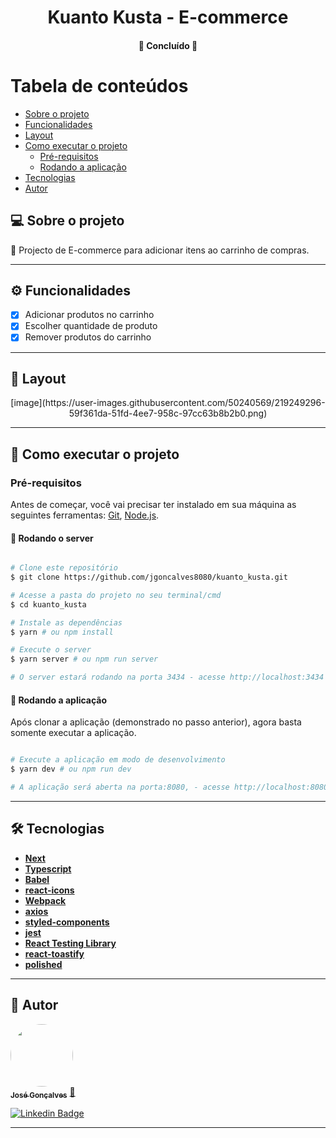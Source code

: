<h1 align="center">
			Kuanto Kusta - E-commerce
</h1>

<h4 align="center">
	🚀 Concluído 🚀
</h4>

# Tabela de conteúdos

<!--ts-->

- [Sobre o projeto](#-sobre-o-projeto)
- [Funcionalidades](#%EF%B8%8F-funcionalidades)
- [Layout](#-layout)
- [Como executar o projeto](#-como-executar-o-projeto)
  - [Pré-requisitos](#pré-requisitos)
  - [Rodando a aplicação](#-rodando-a-aplicação)
- [Tecnologias](#-tecnologias)
- [Autor](#-autor)
<!--te-->

## 💻 Sobre o projeto

💪 Projecto de E-commerce para adicionar itens ao carrinho de compras.

---

## ⚙️ Funcionalidades

- [x] Adicionar produtos no carrinho
- [x] Escolher quantidade de produto
- [x] Remover produtos do carrinho

---

## 🎨 Layout

<p align="center" style="display: flex; align-items: flex-start; justify-content: center;">
  [image](https://user-images.githubusercontent.com/50240569/219249296-59f361da-51fd-4ee7-958c-97cc63b8b2b0.png)
</p>

---

## 🚀 Como executar o projeto

### Pré-requisitos

Antes de começar, você vai precisar ter instalado em sua máquina as seguintes ferramentas:
[Git](https://git-scm.com), [Node.js](https://nodejs.org/en/).

#### 🧭 Rodando o server

```bash

# Clone este repositório
$ git clone https://github.com/jgoncalves8080/kuanto_kusta.git

# Acesse a pasta do projeto no seu terminal/cmd
$ cd kuanto_kusta

# Instale as dependências
$ yarn # ou npm install

# Execute o server
$ yarn server # ou npm run server

# O server estará rodando na porta 3434 - acesse http://localhost:3434

```

#### 🧭 Rodando a aplicação

Após clonar a aplicação (demonstrado no passo anterior), agora basta somente executar a aplicação.

```bash

# Execute a aplicação em modo de desenvolvimento
$ yarn dev # ou npm run dev

# A aplicação será aberta na porta:8080, - acesse http://localhost:8080

```

---

## 🛠 Tecnologias

- **[Next](https://nextjs.org/)**
- **[Typescript](https://www.typescriptlang.org/)**
- **[Babel](https://babeljs.io/)**
- **[react-icons](https://react-icons.github.io/react-icons/)**
- **[Webpack](https://webpack.js.org/)**
- **[axios](https://github.com/axios/axios)**
- **[styled-components](https://styled-components.com/)**
- **[jest](https://jestjs.io/)**
- **[React Testing Library](https://testing-library.com/)**
- **[react-toastify](https://github.com/fkhadra/react-toastify#readme)**
- **[polished](https://polished.js.org/)**

---

## 🦸 Autor

<a href="https://github.com/jgoncalves8080">
 <img style="border-radius: 50%;" src="https://avatars.githubusercontent.com/jgoncalves8080" width="100px;" alt=""/>
 <br />
 <sub><b>José Gonçalves</b></sub></a> <a href="https://www.youtube.com/@angojs" title="AngoJs">🚀</a>
 <br />

[![Linkedin Badge](https://img.shields.io/badge/-Jose%20Goncalves-blue?style=flat-square&logo=Linkedin&logoColor=white&link=https://www.linkedin.com/in/jgoncalves8080/)](https://www.linkedin.com/in/jgoncalves8080/)

---
